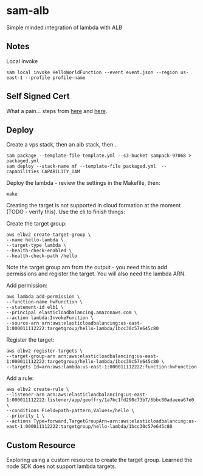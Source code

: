# sam-alb

Simple minded integration of lambda with ALB

## Notes

Local invoke

```console
sam local invoke HelloWorldFunction --event event.json --region us-east-1 --profile profile-name
```
## Self Signed Cert

What a pain... steps from [here](https://docs.aws.amazon.com/elasticbeanstalk/latest/dg/configuring-https-ssl.html) and [here](https://docs.aws.amazon.com/elasticbeanstalk/latest/dg/configuring-https-ssl-upload.html).


## Deploy

Create a vps stack, then an alb stack, then...

```console
sam package --template-file template.yml --s3-bucket sampack-97068 > packaged.yml
sam deploy --stack-name mf --template-file packaged.yml  --capabilities CAPABILITY_IAM
```

Deploy the lambda - review the settings in the Makefile, then:

```console
make
```

Creating the target is not supported in cloud formation at the moment (TODO - verify this). Use the cli to finish things:

Create the target group:

```console
aws elbv2 create-target-group \
--name hello-lambda \
--target-type lambda \
--health-check-enabled \
--health-check-path /hello
```

Note the target group arn from the output - you need this to add permissions and register the target. You will also need the lambda ARN.

Add permission:

```console
aws lambda add-permission \
--function-name hwFunction \
--statement-id elb1 \
--principal elasticloadbalancing.amazonaws.com \
--action lambda:InvokeFunction \
--source-arn arn:aws:elasticloadbalancing:us-east-1:000011112222:targetgroup/hello-lambda/1bcc30c57e645c80
```

Register the target:

```console
aws elbv2 register-targets \
--target-group-arn arn:aws:elasticloadbalancing:us-east-1:000011112222:targetgroup/hello-lambda/1bcc30c57e645c80 \
--targets Id=arn:aws:lambda:us-east-1:000011112222:function:hwFunction
```

Add a rule:

```console
aws elbv2 create-rule \
--listener-arn arn:aws:elasticloadbalancing:us-east-1:000011112222:listener/app/geoffry/1a7bc1fd290c73b7/6bbc80adaeea67e0 \
--conditions Field=path-pattern,Values=/hello \
--priority 1 \
--actions Type=forward,TargetGroupArn=arn:aws:elasticloadbalancing:us-east-1:000011112222:targetgroup/hello-lambda/1bcc30c57e645c80
```


## Custom Resource

Exploring using a custom resource to create the target group. Learned the node SDK does not support lambda targets.

